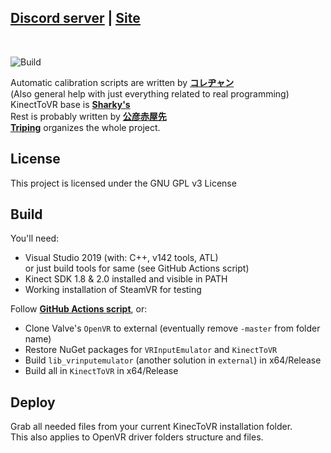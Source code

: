 ## <ins>__[Discord server](https://discord.gg/YBQCRDG)__</ins> | <ins>__[Site](https://k2vr.tech/)__</ins>
<br>

![Build](https://github.com/KimihikoAkayasaki/KinectToVR/workflows/Build/badge.svg)

Automatic calibration scripts are written by **[コレヂャン](https://github.com/korejan)**<br>
(Also general help with just everything related to real programming)<br>
KinectToVR base is **[Sharky's](https://github.com/sharkyh20/)**<br>
Rest is probably written by **[公彦赤屋先](https://github.com/KimihikoAkayasaki)**<br>
**[Triping](https://github.com/TripingPC)** organizes the whole project.<br>

## License
This project is licensed under the GNU GPL v3 License 

## Build
You'll need:
 - Visual Studio 2019 (with: C++, v142 tools, ATL)<br>or just build tools for same (see GitHub Actions script)
 - Kinect SDK 1.8 & 2.0 installed and visible in PATH
 - Working installation of SteamVR for testing

Follow **[GitHub Actions script](https://github.com/KimihikoAkayasaki/KinectToVR/blob/master/.github/workflows/main.yml)**, or:<br>

- Clone Valve's ```OpenVR``` to external (eventually remove ```-master``` from folder name)<br>
- Restore NuGet packages for ```VRInputEmulator``` and ```KinectToVR```
- Build ```lib_vrinputemulator``` (another solution in ```external```) in x64/Release
- Build all in ```KinectToVR``` in x64/Release

## Deploy
Grab all needed files from your current KinecToVR installation folder.<br>
This also applies to OpenVR driver folders structure and files.